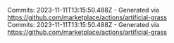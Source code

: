 Commits: 2023-11-11T13:15:50.488Z - Generated via https://github.com/marketplace/actions/artificial-grass
<br>
Commits: 2023-11-11T13:15:50.488Z - Generated via https://github.com/marketplace/actions/artificial-grass
<br>

